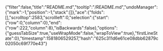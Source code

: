 {"filter":false,"title":"README.md","tooltip":"/README.md","undoManager":{"mark":-1,"position":-1,"stack":[]},"ace":{"folds":[],"scrolltop":2583,"scrollleft":0,"selection":{"start":{"row":0,"column":0},"end":{"row":222,"column":8},"isBackwards":false},"options":{"guessTabSize":true,"useWrapMode":false,"wrapToView":true},"firstLineState":0},"timestamp":1581806529257,"hash":"625c311d6e61ce08dbb62879c02050c69f770e43"}